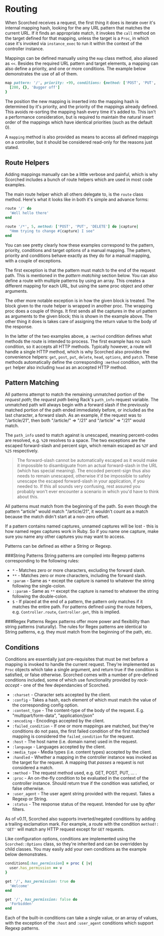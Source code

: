 Routing
=======

When Scorched receives a request, the first thing it does is iterate over it's internal mapping hash, looking for the any URL pattern that matches the current URL. If it finds an appropriate match, it invokes the `call` method on the target defined for that mapping, unless the target is a `Proc`, in which case it's invoked via `instance_exec` to run it within the context of the controller instance.

Mappings can be defined manually using the `map` class method, also aliased as `<<`. Besides the required URL pattern and target elements, a mapping can also define a priority, and one or more conditions. The example below demonstrates the use of all of them.

```ruby
map pattern: '/', priority: -99, conditions: {method: ['POST', 'PUT', 'DELETE']}, target: proc { |env|
  [200, {}, 'Bugger off']
}
```

The position the new mapping is inserted into the mapping hash is determined by it's priority, and the priority of the mappings already defined. This avoids re-sorting the mapping hash every time it's added to. This isn't a performance consideration, but is required to maintain the natural insert order of the mappings which have identical priorities (such as the default 0).

A `mapping` method is also provided as means to access all defined mappings on a controller, but it should be considered read-only for the reasons just stated.

Route Helpers
-------------
Adding mappings manually can be a little verbose and painful, which is why Scorched includes a bunch of route helpers which are used in most code examples.

The main route helper which all others delegate to, is the `route` class method. Here's what it looks like in both it's simple and advance forms:

```ruby
route '/' do
  'Well hello there'
end

route '/*', 5, method: ['POST', 'PUT', 'DELETE'] do |capture|
  "Hmm trying to change #{capture} I see"
end
```

You can see pretty clearly how these examples correspond to the pattern, priority, conditions and target options of a manual mapping. The pattern, priority and conditions behave exactly as they do for a manual mapping, with a couple of exceptions.

The first exception is that the pattern must match to the end of the request path. This is mentioned in the _pattern matching_ section below. You can also define a route with multiple patterns by using an array. This creates a different mapping for each URL, but using the same proc object and other arguments.

The other more notable exception is in how the given block is treated. The block given to the route helper is wrapped in another proc. The wrapping proc does a couple of things. It first sends all the captures in the url pattern as arguments to the given block; this is shown in the example above. The other thing it does is takes care of assigning the return value to the body of the response.

In the latter of the two examples above, a `:method` condition defines what methods the route is intended to process. The first example has no such condition, so it accepts all HTTP methods. Typically however, a route will handle a single HTTP method, which is why Scorched also provides the convenience helpers: `get`, `post`, `put`, `delete`, `head`, `options`, and `patch`. These methods automatically define the corresponding `:method` condition, with the `get` helper also including `head` as an accepted HTTP method.

Pattern Matching
----------------
All patterns attempt to match the remaining unmatched portion of the _request path_; the _request path_ being Rack's
`path_info` request variable. The unmatched path will always begin with a forward slash if the previously matched portion of the path ended immediately before, or included as the last character, a forward slash. As an example, if the request was to "/article/21", then both "/article/" => "/21" and "/article" => "/21" would match.

The `path_info` used to match against is unescaped, meaning percent-codes are resolved, e.g. `%20` resolves to a space. The two exceptions are the escaped forward-slash and percent sign, which remain escaped as `%2F` and `%25` respectively.

> The forward-slash cannot be automatically escaped as it would make it impossible to disambiguate from an actual forward-slash in the URL (which has special meaning). The encoded percent-sign thus also needs to remain unescaped, otherwise it'd be impossible to safely unescape the escaped forward-slash in your application, if you needed to. If this all sounds very confusing, rest assured you probably won't ever encounter a scenario in which you'd have to think about this.

All patterns must match from the beginning of the path. So even though the pattern "article" would match "/article/21", it wouldn't count as a match because the match didn't start at a non-zero offset.

If a pattern contains named captures, unnamed captures will be lost - this is how named regex captures work in Ruby. So if you name one capture, make sure you name any other captures you may want to access.

Patterns can be defined as either a String or Regexp.

###String Patterns
String patterns are compiled into Regexp patterns corresponding to the following rules:

* `*` - Matches zero or more characters, excluding the forward slash.
* `**` - Matches zero or more characters, including the forward slash.
* `:param` - Same as `*` except the capture is named to whatever the string following the single-colon.
* `::param` - Same as `**` except the capture is named to whatever the string following the double-colon.
* `$` - If placed at the end of a pattern, the pattern only matches if it matches the entire path. For patterns defined using the route helpers, e.g. `Controller.route`, `Controller.get`, this is implied. 

###Regex Patterns
Regex patterns offer more power and flexibility than string patterns (naturally). The rules for Regex patterns are identical to String patterns, e.g. they must match from the beginning of the path, etc. 


Conditions
----------
Conditions are essentially just pre-requisites that must be met before a mapping is invoked to handle the current request. They're implemented as `Proc` objects which take a single argument, and return true if the condition is satisfied, or false otherwise. Scorched comes with a number of pre-defined conditions included, some of which use functionality provided by _rack-accept_ - one of the few dependancies of Scorched.

* `:charset` - Character sets accepted by the client.
* `:config` - Takes a hash, each element of which must match the value of the corresponding config option.
* `:content_type` - The content-type of the body of the request. E.g. "multipart/form-data", "application/json"
* `:encoding` - Encodings accepted by the client.
* `:failed_condition` - If one or more mappings are matched, but they're conditions do not pass, the first failed condition of the first matched mapping is considered the `failed_condition` for the request.
* `:host` - The host name (i.e. domain name) used in the request.
* `:language` - Languages accepted by the client.
* `:media_type` - Media types (i.e. content types) accepted by the client.
* `:handled` - Whether a mapping in the controller instance was invoked as the target for the request. A mapping that _passes_ a request is not considered a match.
* `:method` - The request method used, e.g. GET, POST, PUT, ... .
* `:proc` - An on-the-fly condition to be evaluated in the context of the controller instance. Should return true if the condition was satisfied, or false otherwise.
* `:user_agent` - The user agent string provided with the request. Takes a Regexp or String.
* `:status` - The response status of the request. Intended for use by _after_ filters.

As of v0.11, Scorched also supports inverted/negated conditions by adding a trailing exclamation mark. For example, a route with the condition `method!: 'GET'` will match any HTTP request except for `GET` requests.

Like configuration options, conditions are implemented using the `Scorched::Options` class, so they're inherited and can be overridden by child classes. You may easily add your own conditions as the example below demonstrates.

```ruby
conditions[:has_permission] = proc { |v|
  user.has_permission == v
}

get '/', has_permission: true do
  'Welcome'
end

get '/', has_permission: false do
  'Forbidden'
end
```

Each of the built-in conditions can take a single value, or an array of values, with the exception of the `:host` and `:user_agent` conditions which support Regexp patterns.

